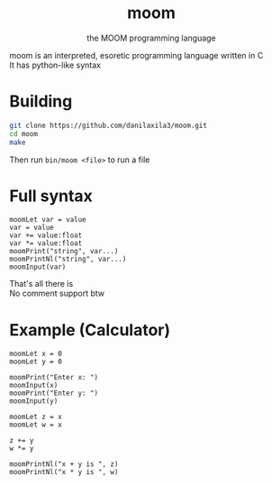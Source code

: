<h1 align="center">moom</h1>
<p align="center">the MOOM programming language</p>

moom is an interpreted, esoretic programming language written in C\
It has python-like syntax

# Building

```bash
git clone https://github.com/danilaxila3/moom.git
cd moom
make
```

Then run `bin/moom <file>` to run a file

# Full syntax

```
moomLet var = value
var = value
var += value:float
var *= value:float
moomPrint("string", var...)
moomPrintNl("string", var...)
moomInput(var)
```

That's all there is\
No comment support btw

# Example (Calculator)

```
moomLet x = 0
moomLet y = 0

moomPrint("Enter x: ")
moomInput(x)
moomPrint("Enter y: ")
moomInput(y)

moomLet z = x
moomLet w = x

z += y
w *= y

moomPrintNl("x + y is ", z)
moomPrintNl("x * y is ", w)
```
